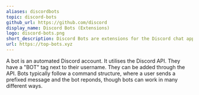 ```yaml
---
aliases: discordbots
topic: discord-bots
github_url: https://github.com/discord
display_name: Discord Bots (Extensions)
logo: discord-bots.png
short_description: Discord Bots are extensions for the Discord chat app.
url: https://top-bots.xyz
---
```

A bot is an automated Discord account. It utilises the Discord API. They have a "BOT" tag next to their username. They can be added through the API. Bots typically follow a command structure, where a user sends a prefixed message and the bot reponds, though bots can work in many different ways.
